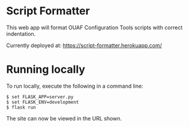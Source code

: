
# Script Formatter

This web app will format OUAF Configuration Tools scripts with correct indentation.

Currently deployed at: https://script-formatter.herokuapp.com/

# Running locally

To run locally, execute the following in a command line:

```
$ set FLASK_APP=server.py
$ set FLASK_ENV=development
$ flask run
```

The site can now be viewed in the URL shown.